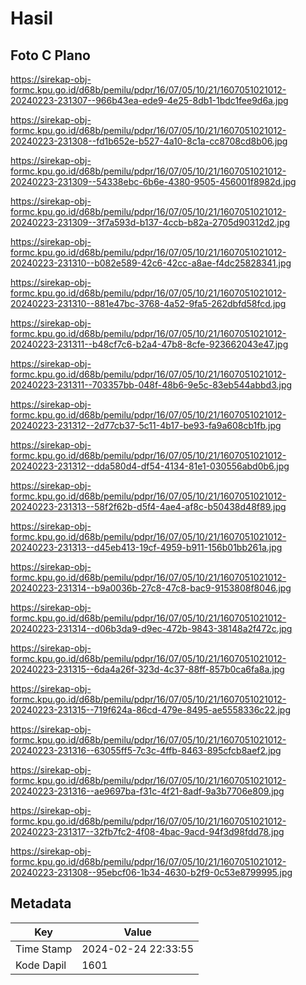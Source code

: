 # Hasil

## Foto C Plano

https://sirekap-obj-formc.kpu.go.id/d68b/pemilu/pdpr/16/07/05/10/21/1607051021012-20240223-231307--966b43ea-ede9-4e25-8db1-1bdc1fee9d6a.jpg

https://sirekap-obj-formc.kpu.go.id/d68b/pemilu/pdpr/16/07/05/10/21/1607051021012-20240223-231308--fd1b652e-b527-4a10-8c1a-cc8708cd8b06.jpg

https://sirekap-obj-formc.kpu.go.id/d68b/pemilu/pdpr/16/07/05/10/21/1607051021012-20240223-231309--54338ebc-6b6e-4380-9505-456001f8982d.jpg

https://sirekap-obj-formc.kpu.go.id/d68b/pemilu/pdpr/16/07/05/10/21/1607051021012-20240223-231309--3f7a593d-b137-4ccb-b82a-2705d90312d2.jpg

https://sirekap-obj-formc.kpu.go.id/d68b/pemilu/pdpr/16/07/05/10/21/1607051021012-20240223-231310--b082e589-42c6-42cc-a8ae-f4dc25828341.jpg

https://sirekap-obj-formc.kpu.go.id/d68b/pemilu/pdpr/16/07/05/10/21/1607051021012-20240223-231310--881e47bc-3768-4a52-9fa5-262dbfd58fcd.jpg

https://sirekap-obj-formc.kpu.go.id/d68b/pemilu/pdpr/16/07/05/10/21/1607051021012-20240223-231311--b48cf7c6-b2a4-47b8-8cfe-923662043e47.jpg

https://sirekap-obj-formc.kpu.go.id/d68b/pemilu/pdpr/16/07/05/10/21/1607051021012-20240223-231311--703357bb-048f-48b6-9e5c-83eb544abbd3.jpg

https://sirekap-obj-formc.kpu.go.id/d68b/pemilu/pdpr/16/07/05/10/21/1607051021012-20240223-231312--2d77cb37-5c11-4b17-be93-fa9a608cb1fb.jpg

https://sirekap-obj-formc.kpu.go.id/d68b/pemilu/pdpr/16/07/05/10/21/1607051021012-20240223-231312--dda580d4-df54-4134-81e1-030556abd0b6.jpg

https://sirekap-obj-formc.kpu.go.id/d68b/pemilu/pdpr/16/07/05/10/21/1607051021012-20240223-231313--58f2f62b-d5f4-4ae4-af8c-b50438d48f89.jpg

https://sirekap-obj-formc.kpu.go.id/d68b/pemilu/pdpr/16/07/05/10/21/1607051021012-20240223-231313--d45eb413-19cf-4959-b911-156b01bb261a.jpg

https://sirekap-obj-formc.kpu.go.id/d68b/pemilu/pdpr/16/07/05/10/21/1607051021012-20240223-231314--b9a0036b-27c8-47c8-bac9-9153808f8046.jpg

https://sirekap-obj-formc.kpu.go.id/d68b/pemilu/pdpr/16/07/05/10/21/1607051021012-20240223-231314--d06b3da9-d9ec-472b-9843-38148a2f472c.jpg

https://sirekap-obj-formc.kpu.go.id/d68b/pemilu/pdpr/16/07/05/10/21/1607051021012-20240223-231315--6da4a26f-323d-4c37-88ff-857b0ca6fa8a.jpg

https://sirekap-obj-formc.kpu.go.id/d68b/pemilu/pdpr/16/07/05/10/21/1607051021012-20240223-231315--719f624a-86cd-479e-8495-ae5558336c22.jpg

https://sirekap-obj-formc.kpu.go.id/d68b/pemilu/pdpr/16/07/05/10/21/1607051021012-20240223-231316--63055ff5-7c3c-4ffb-8463-895cfcb8aef2.jpg

https://sirekap-obj-formc.kpu.go.id/d68b/pemilu/pdpr/16/07/05/10/21/1607051021012-20240223-231316--ae9697ba-f31c-4f21-8adf-9a3b7706e809.jpg

https://sirekap-obj-formc.kpu.go.id/d68b/pemilu/pdpr/16/07/05/10/21/1607051021012-20240223-231317--32fb7fc2-4f08-4bac-9acd-94f3d98fdd78.jpg

https://sirekap-obj-formc.kpu.go.id/d68b/pemilu/pdpr/16/07/05/10/21/1607051021012-20240223-231308--95ebcf06-1b34-4630-b2f9-0c53e8799995.jpg


## Metadata

| Key        | Value               |
| ---------- | ------------------- |
| Time Stamp | 2024-02-24 22:33:55 |
| Kode Dapil | 1601                |



